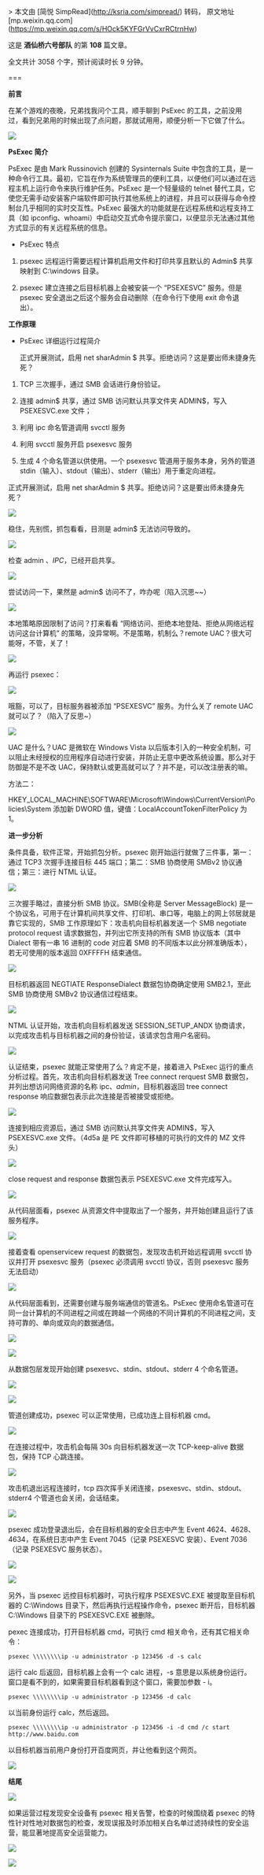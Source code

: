 \> 本文由 \[简悦 SimpRead\](http://ksria.com/simpread/) 转码， 原文地址 \[mp.weixin.qq.com\](https://mp.weixin.qq.com/s/HOck5KYFGrVvCxrRCtrnHw)

这是 **酒仙桥六号部队** 的第 **108** 篇文章。

全文共计 3058 个字，预计阅读时长 9 分钟。

  

===

**前言**

在某个游戏的夜晚，兄弟找我问个工具，顺手聊到 PsExec 的工具，之前没用过，看到兄弟用的时候出现了点问题，那就试用用，顺便分析一下它做了什么。

![](https://mmbiz.qpic.cn/mmbiz_png/WTOrX1w0s56IS7Izs1VxXnU7RFjoiadL15xoib2XNrukDO7FwCkibs61TIibP4u9y4hQ7kRianFdqliaveXpibgG2DITg/640?wx_fmt=png)

**PsExec 简介**

PsExec 是由 Mark Russinovich 创建的 Sysinternals Suite 中包含的工具，是一种命令行工具。最初，它旨在作为系统管理员的便利工具，以便他们可以通过在远程主机上运行命令来执行维护任务。PsExec 是一个轻量级的 telnet 替代工具，它使您无需手动安装客户端软件即可执行其他系统上的进程，并且可以获得与命令控制台几乎相同的实时交互性。PsExec 最强大的功能就是在远程系统和远程支持工具（如 ipconfig、whoami）中启动交互式命令提示窗口，以便显示无法通过其他方式显示的有关远程系统的信息。

*   PsExec 特点
    

1.  psexec 远程运行需要远程计算机启用文件和打印共享且默认的 Admin$ 共享映射到 C:\\windows 目录。
    
2.  psexec 建立连接之后目标机器上会被安装一个 “PSEXESVC” 服务。但是 psexec 安全退出之后这个服务会自动删除（在命令行下使用 exit 命令退出）。
    

**工作原理**

*   PsExec 详细运行过程简介
    
    正式开展测试，启用 net sharAdmin $ 共享。拒绝访问？这是要出师未捷身先死？
    

1.  TCP 三次握手，通过 SMB 会话进行身份验证。
    
2.  连接 admin$ 共享，通过 SMB 访问默认共享文件夹 ADMIN$，写入 PSEXESVC.exe 文件；
    
3.  利用 ipc 命名管道调用 svcctl 服务
    
4.  利用 svcctl 服务开启 psexesvc 服务
    
5.  生成 4 个命名管道以供使用。一个 psexesvc 管道用于服务本身，另外的管道 stdin（输入）、stdout（输出）、stderr（输出）用于重定向进程。
    

正式开展测试，启用 net sharAdmin $ 共享。拒绝访问？这是要出师未捷身先死？

![](https://mmbiz.qpic.cn/mmbiz_png/WTOrX1w0s56IS7Izs1VxXnU7RFjoiadL1OyDmJrJBLUYjegAn3YPiaVEKjgY2zAkkIC4IbNibW3iaGBDoKRQF41TPw/640?wx_fmt=png)

稳住，先别慌，抓包看看，目测是 admin$ 无法访问导致的。

![](https://mmbiz.qpic.cn/mmbiz_png/WTOrX1w0s56IS7Izs1VxXnU7RFjoiadL1y4Jic377lqYZDhBFApjMHmUoJA82JNCobOOx5eO9pARd4OtDdMthtDA/640?wx_fmt=png)

检查 admin $、IPC$，已经开启共享。

![](https://mmbiz.qpic.cn/mmbiz_png/WTOrX1w0s56IS7Izs1VxXnU7RFjoiadL1Q1yZSvoO9oQu1iaSyicicRdqSKbdkJPpqiaamicrFGE29st8wKc6bg0M7UA/640?wx_fmt=png)

尝试访问一下，果然是 admin$ 访问不了，咋办呢（陷入沉思~~）

![](https://mmbiz.qpic.cn/mmbiz_png/WTOrX1w0s56IS7Izs1VxXnU7RFjoiadL1ZYic6LUhkDF1GCVqSoIV4AdhdhX4bdPaqRlmbyESXRQaEW4A6ddQh1g/640?wx_fmt=png)

本地策略原因限制了访问？打来看看 “网络访问、拒绝本地登陆、拒绝从网络远程访问这台计算机” 的策略，没异常啊。不是策略，机制么？remote UAC？很大可能呀，不管，关了！

![](https://mmbiz.qpic.cn/mmbiz_png/WTOrX1w0s56IS7Izs1VxXnU7RFjoiadL16f7iaibhEOfY3aiarGPmgRAzftHCRxicvVFHz30EQxUS3rstLKMEVWO2QA/640?wx_fmt=png)

再运行 psexec：

![](https://mmbiz.qpic.cn/mmbiz_png/WTOrX1w0s56IS7Izs1VxXnU7RFjoiadL1Xk50EvsCHQDwMFMBJ4Riau6ticeDyzVzXhMCQ95gvIBgA0JJkY1T7vWA/640?wx_fmt=png)

哦豁，可以了，目标服务器被添加 “PSEXESVC” 服务。为什么关了 remote UAC 就可以了？（陷入了反思~）

![](https://mmbiz.qpic.cn/mmbiz_png/WTOrX1w0s56IS7Izs1VxXnU7RFjoiadL1wl23t3aGunI8VI8IH1yVHv6NRfKAoIwa0d0ou7DfPYsyDhaTaeiayKA/640?wx_fmt=png)

UAC 是什么？UAC 是微软在 Windows Vista 以后版本引入的一种安全机制，可以阻止未经授权的应用程序自动进行安装，并防止无意中更改系统设置。那么对于防御是不是不改 UAC，保持默认或更高就可以了？并不是，可以改注册表的嘛。

方法二：

HKEY\_LOCAL\_MACHINE\\SOFTWARE\\Microsoft\\Windows\\CurrentVersion\\Policies\\System 添加新 DWORD 值，键值：LocalAccountTokenFilterPolicy 为 1。  

**进一步分析**

条件具备，软件正常，开始抓包分析。psexec 刚开始运行就做了三件事，第一：通过 TCP3 次握手连接目标 445 端口；第二：SMB 协商使用 SMBv2 协议通信；第三：进行 NTML 认证。

![](https://mmbiz.qpic.cn/mmbiz_png/WTOrX1w0s56IS7Izs1VxXnU7RFjoiadL1n9Xovjj8hWv1NRRlwf7aep8hmiaW0sdiaPql2gsq6Y3NzRDXhTsl0bIg/640?wx_fmt=png)

三次握手略过，直接分析 SMB 协议。SMB(全称是 Server MessageBlock) 是一个协议名，可用于在计算机间共享文件、打印机、串口等，电脑上的网上邻居就是靠它实现的，SMB 工作原理如下：攻击机向目标机器发送一个 SMB negotiate protocol request 请求数据包，并列出它所支持的所有 SMB 协议版本（其中 Dialect 带有一串 16 进制的 code 对应着 SMB 的不同版本以此分辨准确版本），若无可使用的版本返回 0XFFFFH 结束通信。

![](https://mmbiz.qpic.cn/mmbiz_png/WTOrX1w0s56IS7Izs1VxXnU7RFjoiadL1UwJVBWJP554MOp9HWSu17JFHIy6vJHmOK8GC1hbL912sr5C0uxr8sA/640?wx_fmt=png)

目标机器返回 NEGTIATE ResponseDialect 数据包协商确定使用 SMB2.1，至此 SMB 协商使用 SMBv2 协议通信过程结束。

![](https://mmbiz.qpic.cn/mmbiz_png/WTOrX1w0s56IS7Izs1VxXnU7RFjoiadL1uSkRfv7ZXx4LrG3BQI1cJ6gGy3jIB4904et9WkiarhlQ8MNibordia7icA/640?wx_fmt=png)

NTML 认证开始，攻击机向目标机器发送 SESSION\_SETUP\_ANDX 协商请求，以完成攻击机与目标机器之间的身份验证，该请求包含用户名密码。

![](https://mmbiz.qpic.cn/mmbiz_png/WTOrX1w0s56IS7Izs1VxXnU7RFjoiadL1d04e4eMlGB5fMKm1OIj05KcfXdzaOexGMkFeMHJn2rhacSnuXWMuQA/640?wx_fmt=png)

认证结束，psexec 就能正常使用了么？肯定不是，接着进入 PsExec 运行的重点分析过程。首先，攻击机向目标机器发送 Tree connect rerquest SMB 数据包，并列出想访问网络资源的名称 ipc$、admin$，目标机器返回 tree connect response 响应数据包表示此次连接是否被接受或拒绝。

![](https://mmbiz.qpic.cn/mmbiz_png/WTOrX1w0s56IS7Izs1VxXnU7RFjoiadL1DzooNtYqRL033ULiae9eBO8xib8PzcZjWbmZePia5khvfV66eW7zMekOg/640?wx_fmt=png)

连接到相应资源后，通过 SMB 访问默认共享文件夹 ADMIN$，写入 PSEXESVC.exe 文件。（4d5a 是 PE 文件即可移植的可执行的文件的 MZ 文件头）

![](https://mmbiz.qpic.cn/mmbiz_png/WTOrX1w0s56IS7Izs1VxXnU7RFjoiadL1Arqw7Gjr3SRpuuslVsH0jiazicQfnFZ3kAeHHXQlwLNicZbIfLz84HdBQ/640?wx_fmt=png)

close request and response 数据包表示 PSEXESVC.exe 文件完成写入。

![](https://mmbiz.qpic.cn/mmbiz_png/WTOrX1w0s56IS7Izs1VxXnU7RFjoiadL15a6cdEf8wpDSMZKUEntgzW2Abl2D8EWL6v1JfSCAvA27kiaNIyWxpNA/640?wx_fmt=png)

从代码层面看，psexec 从资源文件中提取出了一个服务，并开始创建且运行了该服务程序。

![](https://mmbiz.qpic.cn/mmbiz_png/WTOrX1w0s56IS7Izs1VxXnU7RFjoiadL1Pp7oeFBTOH54YgjTrxVkHySPkKcryD9rQqjPo1lOWWxwTKhC13VlxQ/640?wx_fmt=png)

接着查看 openservicew request 的数据包，发现攻击机开始远程调用 svcctl 协议并打开 psexesvc 服务（psexec 必须调用 svcctl 协议，否则 psexesvc 服务无法启动）

![](https://mmbiz.qpic.cn/mmbiz_png/WTOrX1w0s56IS7Izs1VxXnU7RFjoiadL1x5qg37nc1mg3N4eLRO55WCWQApo28pczBjKYsibYmJPBJDWsD85DdPg/640?wx_fmt=png)

从代码层面看到，还需要创建与服务端通信的管道名。PsExec 使用命名管道可在同一台计算机的不同进程之间或在跨越一个网络的不同计算机的不同进程之间，支持可靠的、单向或双向的数据通信。

![](https://mmbiz.qpic.cn/mmbiz_png/WTOrX1w0s56IS7Izs1VxXnU7RFjoiadL1sbCmib6Y1gQOedIngRS3zmZts6WFw4icehicvRNiaqZuib32iclDhicyrqM0w/640?wx_fmt=png)

![](https://mmbiz.qpic.cn/mmbiz_png/WTOrX1w0s56IS7Izs1VxXnU7RFjoiadL19ro1eZ6WKGZDOXUNwOM3Jk0OseG18UUs2ticAdXZXjY8BxYWNHDWruA/640?wx_fmt=png)

从数据包层发现开始创建 psexesvc、stdin、stdout、stderr 4 个命名管道。

![](https://mmbiz.qpic.cn/mmbiz_png/WTOrX1w0s56IS7Izs1VxXnU7RFjoiadL16e7WLqF9pF5bUavibfBrCRkSdSOhEUQWev0jE5C3LH4nZkFHJ1SFBwg/640?wx_fmt=png)

![](https://mmbiz.qpic.cn/mmbiz_png/WTOrX1w0s56IS7Izs1VxXnU7RFjoiadL1Fnvk04YstJ5AicRdMOGyTKdLnHtOVazOf22bqjWBtLkhjMRER7uJWwg/640?wx_fmt=png)

管道创建成功，psexec 可以正常使用，已成功连上目标机器 cmd。

![](https://mmbiz.qpic.cn/mmbiz_png/WTOrX1w0s56IS7Izs1VxXnU7RFjoiadL1ia2mVDfqAG1n4Ng8604par1vQagC87DkTUVwtvwO1xPlOGXrtQj9pCA/640?wx_fmt=png)

在连接过程中，攻击机会每隔 30s 向目标机器发送一次 TCP-keep-alive 数据包，保持 TCP 心跳连接。

![](https://mmbiz.qpic.cn/mmbiz_png/WTOrX1w0s56IS7Izs1VxXnU7RFjoiadL1nuyxicOHn4BSfzpIaVLNy2SZLYgUYK7Po5dxJTwleWYfNLibHuI2K4Qg/640?wx_fmt=png)

攻击机退出远程连接时，tcp 四次挥手关闭连接，psexesvc、stdin、stdout、stderr4 个管道也会关闭，会话结束。

![](https://mmbiz.qpic.cn/mmbiz_png/WTOrX1w0s56IS7Izs1VxXnU7RFjoiadL1y5T8EjdbcwPGanJPe4yrEicI0ibx4licGictBAGBn96IpfFJnea1AYqMmg/640?wx_fmt=png)

psexec 成功登录退出后，会在目标机器的安全日志中产生 Event 4624、4628、4634，在系统日志中产生 Event 7045（记录 PSEXESVC 安装）、Event 7036（记录 PSEXESVC 服务状态）。

![](https://mmbiz.qpic.cn/mmbiz_png/WTOrX1w0s56IS7Izs1VxXnU7RFjoiadL1SjpG6I263sNcERicfCxticTaMH6Wx64gPCzCIficXMqLNYQ7oykqa0Etw/640?wx_fmt=png)

![](https://mmbiz.qpic.cn/mmbiz_png/WTOrX1w0s56IS7Izs1VxXnU7RFjoiadL1GXcb5fiad0tpXO2s3lfn7a8Q88UuhrywNcgI5ibZ95AThNe9EJjwZWKg/640?wx_fmt=png)

另外，当 psexec 远控目标机器时，可执行程序 PSEXESVC.EXE 被提取至目标机器的 C:\\Windows 目录下，然后再执行远程操作命令，psexec 断开后，目标机器 C:\\Windows 目录下的 PSEXESVC.EXE 被删除。

pexec 连接成功，打开目标机器 cmd，可执行 cmd 相关命令，还有其它相关命令：

```
psexec \\\\\\\\ip -u administrator -p 123456 -d -s calc
```

运行 calc 后返回，目标机器上会有一个 calc 进程，-s 意思是以系统身份运行。窗口是看不到的，如果需要目标机器看到这个窗口，需要加参数 - i。

```
psexec \\\\\\\\ip -u administrator -p 123456 -d calc
```

以当前身份运行 calc，然后返回。

```
psexec \\\\\\\\ip -u administrator -p 123456 -i -d cmd /c start http://www.baidu.com
```

以目标机器当前用户身份打开百度网页，并让他看到这个网页。

![](https://mmbiz.qpic.cn/mmbiz_png/WTOrX1w0s56IS7Izs1VxXnU7RFjoiadL1RGXF73OS9dUI4QzCPrfmHfsqGaoMH6ibhEcJL1YrUoVibKAkv6NicK70A/640?wx_fmt=png)

**结尾**

![](https://mmbiz.qpic.cn/mmbiz_png/WTOrX1w0s56IS7Izs1VxXnU7RFjoiadL1g8A9PaAQ92FHvayoYMZQq3QkicxQXuTHwyNuBDsyQNLMnoLJXAtztBA/640?wx_fmt=png)

如果运营过程发现安全设备有 psexec 相关告警，检查的时候围绕着 psexec 的特性针对性地对数据包的检查，发现误报及时添加相关白名单过滤持续性的安全运营，能显著地提高安全运营能力。

![](https://mmbiz.qpic.cn/mmbiz_png/WTOrX1w0s55hGyuQ3vjH8LnEch46xIsCCA3vKcviaWaGVPbPagAMEfvLDVPic3Otn6qW0tI3dtusOFmBb4BjznvA/640?wx_fmt=png)

![](https://mmbiz.qpic.cn/mmbiz_png/WTOrX1w0s564Abiad4b2nUggeFBz8QyCibiaRBNn0A5YI88OyFjU8fn2Isf9bat4vQn18NwG6cXxVOSuKiapNm2nibQ/640?wx_fmt=png)